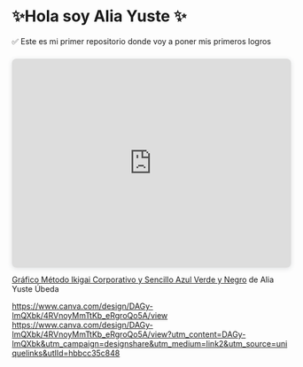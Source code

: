 # ✨Hola soy Alia Yuste ✨

✅ Este es mi primer repositorio donde voy a poner mis primeros logros

<div style="position: relative; width: 100%; height: 0; padding-top: 75.0000%;
 padding-bottom: 0; box-shadow: 0 2px 8px 0 rgba(63,69,81,0.16); margin-top: 1.6em; margin-bottom: 0.9em; overflow: hidden;
 border-radius: 8px; will-change: transform;">
  <iframe loading="lazy" style="position: absolute; width: 100%; height: 100%; top: 0; left: 0; border: none; padding: 0;margin: 0;"
    src="https://www.canva.com/design/DAGy-lmQXbk/4RVnoyMmTtKb_eRgroQo5A/view?embed" allowfullscreen="allowfullscreen" allow="fullscreen">
  </iframe>
</div>
<a href="https:&#x2F;&#x2F;www.canva.com&#x2F;design&#x2F;DAGy-lmQXbk&#x2F;4RVnoyMmTtKb_eRgroQo5A&#x2F;view?utm_content=DAGy-lmQXbk&amp;utm_campaign=designshare&amp;utm_medium=embeds&amp;utm_source=link" target="_blank" rel="noopener">Gráfico Método Ikigai Corporativo y Sencillo Azul Verde y Negro</a> de Alia Yuste Úbeda


https://www.canva.com/design/DAGy-lmQXbk/4RVnoyMmTtKb_eRgroQo5A/view
https://www.canva.com/design/DAGy-lmQXbk/4RVnoyMmTtKb_eRgroQo5A/view?utm_content=DAGy-lmQXbk&utm_campaign=designshare&utm_medium=link2&utm_source=uniquelinks&utlId=hbbcc35c848
<!--
**Aliasys/Aliasys** is a ✨ _special_ ✨ repository because its `README.md` (this file) appears on your GitHub profile.

Here are some ideas to get you started:

- 🔭 I’m currently working on ...
- 🌱 I’m currently learning ...
- 👯 I’m looking to collaborate on ...
- 🤔 I’m looking for help with ...
- 💬 Ask me about ...
- 📫 How to reach me: ...
- 😄 Pronouns: ...
- ⚡ Fun fact: ...
-->
